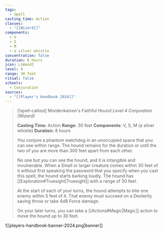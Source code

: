 ```yaml
---
tags:
  - Spell
casting_time: Action
classes:
  - "[[Wizard]]"
components:
  - V
  - S
  - M
  - a silver whistle
concentration: false
duration: 8 hours
icon: LiWand2
level: 4
range: 30 feet
ritual: false
schools:
  - Conjuration
sources: 
  - "[[Player's Handbook 2024]]"
---
```

>[!spell-callout] Mordenkainen's Faithful Hound
>_Level 4 Conjuration (Wizard)_
>
>**Casting Time:** Action
>**Range:** 30 feet
>**Components:** V, S, M (a silver whistle)
>**Duration:** 8 hours
>
>You conjure a phantom watchdog in an unoccupied space that you can see within range. The hound remains for the duration or until the two of you are more than 300 feet apart from each other.
>
>No one but you can see the hound, and it is intangible and invulnerable. When a Small or larger creature comes within 30 feet of it without first speaking the password that you specify when you cast this spell, the hound starts barking loudly. The hound has [[Exploration#Truesight\|Truesight]] with a range of 30 feet.
>
>At the start of each of your turns, the hound attempts to bite one enemy within 5 feet of it. That enemy must succeed on a Dexterity saving throw or take 4d8 Force damage.
>
>On your later turns, you can take a [[Actions#Magic\|Magic]] action to move the hound up to 30 feet.


![[players-handbook-banner-2024.png|banner]]